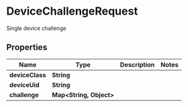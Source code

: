 

# DeviceChallengeRequest

Single device challenge

## Properties

| Name | Type | Description | Notes |
|------------ | ------------- | ------------- | -------------|
|**deviceClass** | **String** |  |  |
|**deviceUid** | **String** |  |  |
|**challenge** | **Map&lt;String, Object&gt;** |  |  |



